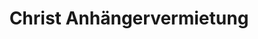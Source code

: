 ---
title: "Christ Anhängervermietung"
url: /kuenzelsau/christ-anhaengervermietung/
shop: Mieten
---